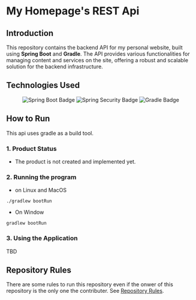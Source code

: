 # My Homepage's REST Api

## Introduction
This repository contains the backend API for my personal website, built using **Spring Boot** and **Gradle**. 
The API provides various functionalities for managing content and services on the site, offering a robust and scalable solution for the backend infrastructure.

## Technologies Used

<div align="center">
  
  ![Spring Boot Badge](https://img.shields.io/badge/Spring%20Boot-3.3.5-lightgreen?style=for-the-badge&logo=springboot&logoColor=lightgreen)
  ![Spring Security Badge](https://img.shields.io/badge/Spring%20Security-3.3.5-lightgreen?style=for-the-badge&logo=springsecurity&logoColor=lightgreen)
  ![Gradle Badge](https://img.shields.io/badge/Gradle-8.10.2-blue?style=for-the-badge&logo=gradle&logoColor=blue)
  
</div>

## How to Run

This api uses gradle as a build tool.

### 1. Product Status
- The product is not created and implemented yet.

### 2. Running the program
- on Linux and MacOS
```
./gradlew bootRun
```
- On Window
```
gradlew bootRun
```

### 3. Using the Application
TBD

## Repository Rules

There are some rules to run this repository even if the onwer of this repository is the only one the contributer. See [Repository Rules]().
